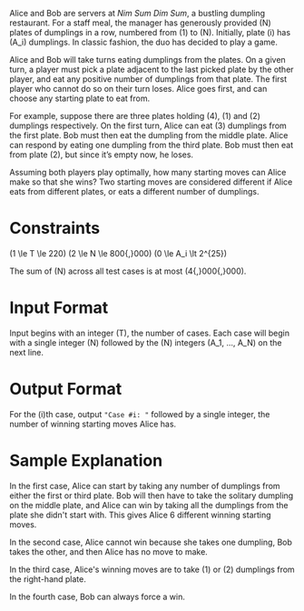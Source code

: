 Alice and Bob are servers at *Nim Sum Dim Sum*, a bustling dumpling restaurant. For a staff meal, the manager has generously provided \(N\) plates of dumplings in a row, numbered from \(1\) to \(N\). Initially, plate \(i\) has \(A_i\) dumplings. In classic fashion, the duo has decided to play a game.

Alice and Bob will take turns eating dumplings from the plates. On a given turn, a player must pick a plate adjacent to the last picked plate by the other player, and eat any positive number of dumplings from that plate. The first player who cannot do so on their turn loses. Alice goes first, and can choose any starting plate to eat from.

For example, suppose there are three plates holding \(4\), \(1\) and \(2\) dumplings respectively. On the first turn, Alice can eat \(3\) dumplings from the first plate. Bob must then eat the dumpling from the middle plate. Alice can respond by eating one dumpling from the third plate. Bob must then eat from plate \(2\), but since it’s empty now, he loses.

Assuming both players play optimally, how many starting moves can Alice make so that she wins? Two starting moves are considered different if Alice eats from different plates, or eats a different number of dumplings.

# Constraints

\(1 \le T \le 220\)
\(2 \le N \le 800{,}000\)
\(0 \le A_i \lt 2^{25}\)

The sum of \(N\) across all test cases is at most \(4{,}000{,}000\).

# Input Format

Input begins with an integer \(T\), the number of cases. Each case will begin with a single integer \(N\) followed by the \(N\) integers \(A_1, ..., A_N\) on the next line.

# Output Format

For the \(i\)th case, output `"Case #i: "` followed by a single integer, the number of winning starting moves Alice has.

# Sample Explanation

In the first case, Alice can start by taking any number of dumplings from either the first or third plate. Bob will then have to take the solitary dumpling on the middle plate, and Alice can win by taking all the dumplings from the plate she didn't start with. This gives Alice 6 different winning starting moves.

In the second case, Alice cannot win because she takes one dumpling, Bob takes the other, and then Alice has no move to make.

In the third case, Alice's winning moves are to take \(1\) or \(2\) dumplings from the right-hand plate.

In the fourth case, Bob can always force a win.

